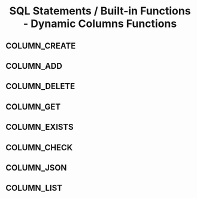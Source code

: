 <link rel="stylesheet" href="https://cdn.jsdelivr.net/npm/bootstrap-icons@1.5.0/font/bootstrap-icons.css">
<link rel="stylesheet" href="../../../source.css">

<h1 style="text-align:center">SQL Statements / Built-in Functions - Dynamic Columns Functions </h1>

## COLUMN_CREATE

## COLUMN_ADD

## COLUMN_DELETE

## COLUMN_GET

## COLUMN_EXISTS

## COLUMN_CHECK

## COLUMN_JSON

## COLUMN_LIST



